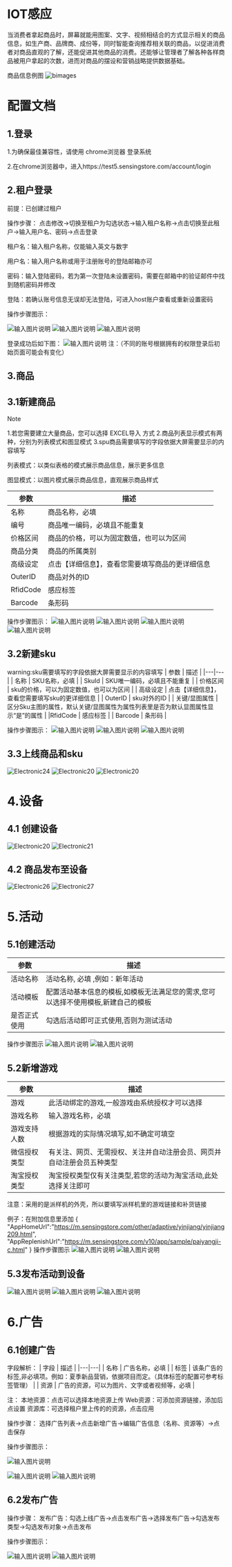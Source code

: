 # IOT感应
当消费者拿起商品时，屏幕就能用图案、文字、视频相结合的方式显示相关的商品信息，如生产商、品牌商、成份等，同时智能查询推荐相关联的商品，以促进消费者对商品直观的了解，还能促进其他商品的消费。还能够让管理者了解各种各样商品被用户拿起的次数，进而对商品的摆设和营销战略提供数据基础。

商品信息例图
![bimages](https://sensingstore.oss-cn-shanghai.aliyuncs.com/Troncell/Knowledge/UserDocs/IOT%E6%84%9F%E5%BA%94/images/1.png)

# 配置文档
## 1.登录
1.为确保最佳兼容性，请使用 chrome浏览器 登录系统

2.在chrome浏览器中，进入https://test5.sensingstore.com/account/login


## 2.租户登录
前提：已创建过租户

操作步骤：
点击修改→切换至租户为勾选状态→输入租户名称→点击切换至此租户→输入用户名、密码→点击登录

租户名：输入租户名称，仅能输入英文与数字

用户名：输入用户名称或用于注册账号的登陆邮箱亦可

密码：输入登陆密码，若为第一次登陆未设置密码，需要在邮箱中的验证邮件中找到随机密码并修改

登陆：若确认账号信息无误却无法登陆，可进入host账户查看或重新设置密码

操作步骤图示：

![输入图片说明](https://images.gitee.com/uploads/images/2021/0423/144822_6170c3b9_8867015.png "屏幕截图.png")
![输入图片说明](https://images.gitee.com/uploads/images/2021/0425/152311_0858fe63_8867015.png "屏幕截图.png")
![输入图片说明](https://images.gitee.com/uploads/images/2021/0423/145939_a1cb9f98_8867015.png "屏幕截图.png")

登录成功后如下图：
![输入图片说明](https://images.gitee.com/uploads/images/2021/0423/150208_b5d1f5b9_8867015.png "屏幕截图.png")
注：（不同的账号根据拥有的权限登录后初始页面可能会有变化）

## 3.商品
## 3.1新建商品
Note

1.若您需要建立大量商品，您可以选择 EXCEL导入 方式
2.商品列表显示模式有两种，分别为列表模式和图显模式
3.spu商品需要填写的字段依据大屏需要显示的内容填写

列表模式：以类似表格的模式展示商品信息，展示更多信息

图显模式：以图片模式展示商品信息，直观展示商品样式

| 参数  | 描述  |
|---|---|
|名称   | 商品名称，必填  |
| 编号  | 商品唯一编码，必填且不能重复 |
| 价格区间  | 商品的价格，可以为固定数值，也可以为区间  |
| 商品分类  | 商品的所属类别  |
| 高级设定  | 点击【详细信息】，查看您需要填写商品的更详细信息  |
| OuterID  | 商品对外的ID  |
| RfidCode  | 感应标签  |
| Barcode  | 条形码  |


操作步骤图示：
![输入图片说明](https://images.gitee.com/uploads/images/2021/0521/160620_2d98a7ca_8867015.png "屏幕截图.png")
![输入图片说明](https://images.gitee.com/uploads/images/2021/0521/160933_b469c44e_8867015.png "屏幕截图.png")
![输入图片说明](https://images.gitee.com/uploads/images/2021/0521/161323_3078e220_8867015.png "屏幕截图.png")
![输入图片说明](https://images.gitee.com/uploads/images/2021/0521/161516_c626a826_8867015.png "屏幕截图.png")

## 3.2新建sku
warning:sku需要填写的字段依据大屏需要显示的内容填写
| 参数  | 描述  |
|---|---|
| 名称  | SKU名称，必填  |
| SkuId  | SKU唯一编码，必填且不能重复  |
| 价格区间  | sku的价格，可以为固定数值，也可以为区间  |
|  高级设定 | 点击【详细信息】，查看您需要填写sku的更详细信息  |
| OuterID  |  sku对外的ID |
| 关键/显图属性  | 区分Sku主图的属性，默认关键/显图属性为属性列表里是否为默认显图属性显示“是”的属性  |
|RfidCode   | 感应标签  |
| Barcode  | 条形码  |


操作步骤图示：
![输入图片说明](https://images.gitee.com/uploads/images/2021/0521/161730_1456e7bc_8867015.png "屏幕截图.png")
![输入图片说明](https://images.gitee.com/uploads/images/2021/0521/162818_d01c13f7_8867015.png "屏幕截图.png")
![输入图片说明](https://images.gitee.com/uploads/images/2021/0521/163817_bf15c532_8867015.png "屏幕截图.png")

## 3.3上线商品和sku
![Electronic24](https://sensingstore.oss-cn-shanghai.aliyuncs.com/Troncell/Knowledge/Docs/ElectronicPriceTag/images/Electronic/24.jpg)
![Electronic20](https://sensingstore.oss-cn-shanghai.aliyuncs.com/Troncell/Knowledge/Docs/ElectronicPriceTag/images/Electronic/34.png)
![Electronic20](https://sensingstore.oss-cn-shanghai.aliyuncs.com/Troncell/Knowledge/Docs/ElectronicPriceTag/images/Electronic/35.png)

# 4.设备
## 4.1 创建设备

![Electronic20](https://sensingstore.oss-cn-shanghai.aliyuncs.com/Troncell/Knowledge/Docs/ElectronicPriceTag/images/Electronic/20.png)
![Electronic21](https://sensingstore.oss-cn-shanghai.aliyuncs.com/Troncell/Knowledge/Docs/ElectronicPriceTag/images/Electronic/21.jpg)

## 4.2 商品发布至设备
![Electronic26](https://sensingstore.oss-cn-shanghai.aliyuncs.com/Troncell/Knowledge/Docs/ElectronicPriceTag/images/Electronic/26.png)
![Electronic27](https://sensingstore.oss-cn-shanghai.aliyuncs.com/Troncell/Knowledge/Docs/ElectronicPriceTag/images/Electronic/27.png)

# 5.活动
## 5.1创建活动
| 参数  | 描述  |
|---|---|
| 活动名称  | 活动名称, 必填 ,例如：新年活动  |
| 活动模板  | 配置活动基本信息的模板,如模板无法满足您的需求,您可以选择不使用模板,新建自己的模板  |
| 是否正式使用  | 勾选后活动即可正式使用,否则为测试活动  |

操作步骤图示
![输入图片说明](https://images.gitee.com/uploads/images/2021/0528/155506_bdf7b08c_8867015.png "屏幕截图.png")
![输入图片说明](https://images.gitee.com/uploads/images/2021/0528/155656_e55c102d_8867015.png "屏幕截图.png")
## 5.2新增游戏

| 参数  | 描述  |
|---|---|
| 游戏  |  此活动绑定的游戏,一般游戏由系统授权才可以选择 |
| 游戏名称  | 输入游戏名称，必填 |
| 游戏支持人数  | 根据游戏的实际情况填写,如不确定可填空  |
| 微信授权类型  | 有关注、网页、无需授权、关注并自动注册会员、网页并自动注册会员五种类型  |
|  淘宝授权类型 | 淘宝授权类型仅有关注类型,若您的活动为淘宝活动,此处选择关注即可  |

注意：采用的是派样机的外壳，所以要填写派样机里的游戏链接和补货链接

例子：在附加信息里添加
{
"AppHomeUrl":"https://m.sensingstore.com/other/adaptive/yinjiang/yinjiang209.html",
"AppReplenishUrl":"https://m.sensingstore.com/v10/app/sample/paiyangji-c.html"
}
操作步骤图示
![输入图片说明](https://images.gitee.com/uploads/images/2021/0531/144518_c6f6c21b_8867015.png "屏幕截图.png")
![输入图片说明](https://images.gitee.com/uploads/images/2021/0531/144705_3053f9e3_8867015.png "屏幕截图.png")


## 5.3发布活动到设备

![输入图片说明](https://images.gitee.com/uploads/images/2021/0602/163540_a8d84f3a_8867015.png "屏幕截图.png")
![输入图片说明](https://images.gitee.com/uploads/images/2021/0602/163722_b851b124_8867015.png "屏幕截图.png")
![输入图片说明](https://images.gitee.com/uploads/images/2021/0602/163830_834cce4a_8867015.png "屏幕截图.png")


# 6.广告
## 6.1创建广告
字段解析：
| 字段  | 描述  |
|---|---|
| 名称 | 广告名称，必填  |
| 标签  | 该条广告的标签,非必填项。例如：夏季新品营销，依据项目而定。（具体标签的配置可参考标签管理）  |
| 资源  | 广告的资源，可以为图片、文字或者视频等，必填  |

注：
本地资源：点击可以选择本地资源上传
Web资源：可添加资源链接，添加后点设置
资源库：可选择租户里上传的的资源，点击应用

操作步骤：
选择广告列表→点击新增广告→编辑广告信息（名称、资源等）→点击保存

操作步骤图示：

![输入图片说明](https://images.gitee.com/uploads/images/2021/0423/173153_4efea7a6_8867015.png "屏幕截图.png")


![输入图片说明](https://images.gitee.com/uploads/images/2021/0423/175645_f14d45ab_8867015.png "屏幕截图.png")
![输入图片说明](https://images.gitee.com/uploads/images/2021/0425/140043_e380b1f8_8867015.png "屏幕截图.png")

## 6.2发布广告

操作步骤：
发布广告：勾选上线广告→点击发布广告→选择发布广告→勾选发布类型→勾选发布对象→点击发布

操作步骤图示：

![输入图片说明](https://images.gitee.com/uploads/images/2021/0425/160430_199690a0_8867015.png "屏幕截图.png")
![输入图片说明](https://images.gitee.com/uploads/images/2021/0425/160753_ff202377_8867015.png "屏幕截图.png")

 